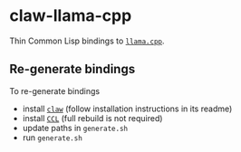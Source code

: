 # claw-llama-cpp

Thin Common Lisp bindings to [`llama.cpp`](https://github.com/ggerganov/llama.cpp).

## Re-generate bindings

To re-generate bindings
- install [`claw`](https://github.com/borodust/claw) (follow installation instructions in its readme)
- install [`CCL`](https://github.com/Clozure/ccl/releases/) (full rebuild is not required)
- update paths in `generate.sh`
- run `generate.sh`
